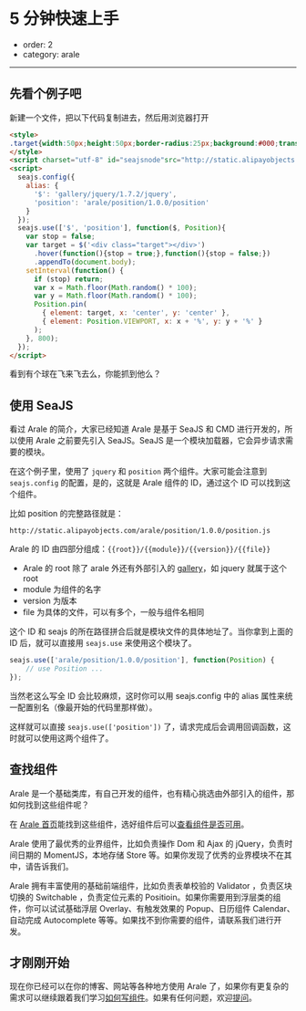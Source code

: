 # 5 分钟快速上手

- order: 2
- category: arale

---

## 先看个例子吧

新建一个文件，把以下代码复制进去，然后用浏览器打开

```html
<style>
.target{width:50px;height:50px;border-radius:25px;background:#000;transition:All 1s ease;-webkit-transition:All 1s ease;-moz-transition:All 1s ease;}
</style>
<script charset="utf-8" id="seajsnode"src="http://static.alipayobjects.com/seajs/1.3.1/??sea.js,plugin-combo.js"></script>
<script>
  seajs.config({
    alias: {
      '$': 'gallery/jquery/1.7.2/jquery',
      'position': 'arale/position/1.0.0/position'
    }
  });
  seajs.use(['$', 'position'], function($, Position){
    var stop = false;
    var target = $('<div class="target"></div>')
      .hover(function(){stop = true;},function(){stop = false;})
      .appendTo(document.body);
    setInterval(function() {
      if (stop) return;
      var x = Math.floor(Math.random() * 100);
      var y = Math.floor(Math.random() * 100);
      Position.pin(
        { element: target, x: 'center', y: 'center' }, 
        { element: Position.VIEWPORT, x: x + '%', y: y + '%' }
      ); 
    }, 800);
  });
</script>
```

看到有个球在飞来飞去么，你能抓到他么？

## 使用 SeaJS

看过 Arale 的简介，大家已经知道 Arale 是基于 SeaJS 和 CMD 进行开发的，所以使用 Arale 之前要先引入 SeaJS。SeaJS 是一个模块加载器，它会异步请求需要的模块。

在这个例子里，使用了 `jquery` 和 `position` 两个组件。大家可能会注意到 `seajs.config` 的配置，是的，这就是 Arale 组件的 ID，通过这个 ID 可以找到这个组件。

比如 position 的完整路径就是：

```
http://static.alipayobjects.com/arale/position/1.0.0/position.js
```

Arale 的 ID 由四部分组成：`{{root}}/{{module}}/{{version}}/{{file}}`

 -  Arale 的 root 除了 arale 外还有外部引入的 [gallery](https://github.com/seajs/gallery/)，如 jquery 就属于这个 root
 -  module 为组件的名字
 -  version 为版本
 -  file 为具体的文件，可以有多个，一般与组件名相同

这个 ID 和 seajs 的所在路径拼合后就是模块文件的具体地址了。当你拿到上面的 ID 后，就可以直接用 `seajs.use` 来使用这个模块了。

````js
seajs.use(['arale/position/1.0.0/position'], function(Position) {
    // use Position ...
});
````

当然老这么写全 ID 会比较麻烦，这时你可以用 seajs.config 中的 alias 属性来统一配置别名（像最开始的代码里那样做）。

这样就可以直接 `seajs.use(['position'])` 了，请求完成后会调用回调函数，这时就可以使用这两个组件了。

## 查找组件

Arale 是一个基础类库，有自己开发的组件，也有精心挑选由外部引入的组件，那如何找到这些组件呢？

在 [Arale 首页](http://aralejs.org/)能找到这些组件，选好组件后可以[查看组件是否可用](http://aralejs.org/docs/online-status.html)。

Arale 使用了最优秀的业界组件，比如负责操作 Dom 和 Ajax 的 jQuery，负责时间日期的 MomentJS，本地存储 Store 等。如果你发现了优秀的业界模块不在其中，请告诉我们。

Arale 拥有丰富使用的基础前端组件，比如负责表单校验的 Validator ，负责区块切换的 Switchable ，负责定位元素的 Positioin。如果你需要用到浮层类的组件，你可以试试基础浮层 Overlay、有触发效果的 Popup、日历组件 Calendar、自动完成 Autocomplete 等等。如果找不到你需要的组件，请联系我们进行开发。

## 才刚刚开始

现在你已经可以在你的博客、网站等各种地方使用 Arale 了，如果你有更复杂的需求可以继续跟着我们学习[如何写组件](develop-components.html)。如果有任何问题，欢迎[提问](https://github.com/aralejs/aralejs.org/issues)。



